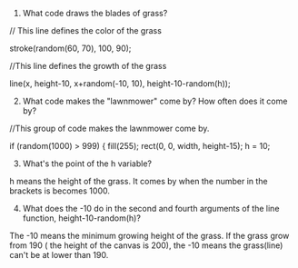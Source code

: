 1. What code draws the blades of grass?

  // This line defines the color of the grass
  
  stroke(random(60, 70), 100, 90);
  
  //This line defines the growth of the grass
  
  line(x, height-10, x+random(-10, 10), height-10-random(h));
  
2. What code makes the "lawnmower" come by? How often does it come by?

  //This group of code makes the lawnmower come by.
  
  if (random(1000) > 999) {
    fill(255);
    rect(0, 0, width, height-15);
    h = 10;
    
3. What's the point of the h variable?

  h means the height of the grass.
  It comes by when the number in the brackets is becomes 1000. 
  
4. What does the -10 do in the second and fourth arguments of the line function, height-10-random(h)? 

  The -10 means the minimum growing height of the grass. If the grass grow from 190 ( the height of the canvas is 200), the -10 means the grass(line) can't be at lower than 190.
  

